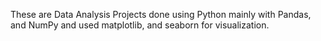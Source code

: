 These are Data Analysis Projects done using Python mainly with Pandas, and NumPy and used matplotlib, and seaborn for visualization.
